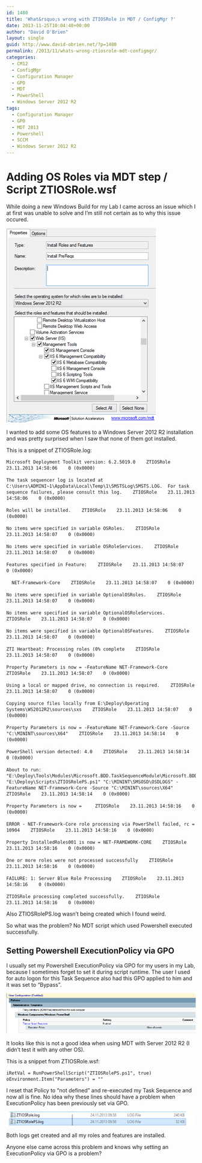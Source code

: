 ```yaml
---
id: 1480
title: 'What&rsquo;s wrong with ZTIOSRole in MDT / ConfigMgr ?'
date: 2013-11-25T10:04:48+00:00
author: "David O'Brien"
layout: single
guid: http://www.david-obrien.net/?p=1480
permalink: /2013/11/whats-wrong-ztiosrole-mdt-configmgr/
categories:
  - CM12
  - ConfigMgr
  - Configuration Manager
  - GPO
  - MDT
  - PowerShell
  - Windows Server 2012 R2
tags:
  - Configuration Manager
  - GPO
  - MDT 2013
  - Powershell
  - SCCM
  - Windows Server 2012 R2
---
```

# Adding OS Roles via MDT step / Script ZTIOSRole.wsf

While doing a new Windows Build for my Lab I came across an issue which I at first was unable to solve and I’m still not certain as to why this issue occured.

![ZTIosrole](/media/2013/11/image2.png)

I wanted to add some OS features to a Windows Server 2012 R2 installation and was pretty surprised when I saw that none of them got installed.

This is a snippet of ZTIOSRole.log:

```
Microsoft Deployment Toolkit version: 6.2.5019.0    ZTIOSRole    23.11.2013 14:58:06    0 (0x0000)

The task sequencer log is located at C:\Users\ADMINI~1\AppData\Local\Temp\1\SMSTSLog\SMSTS.LOG.  For task sequence failures, please consult this log.    ZTIOSRole    23.11.2013 14:58:06    0 (0x0000)

Roles will be installed.    ZTIOSRole    23.11.2013 14:58:06    0 (0x0000)

No items were specified in variable OSRoles.    ZTIOSRole    23.11.2013 14:58:07    0 (0x0000)

No items were specified in variable OSRoleServices.    ZTIOSRole    23.11.2013 14:58:07    0 (0x0000)

Features specified in Feature:    ZTIOSRole    23.11.2013 14:58:07    0 (0x0000)

  NET-Framework-Core    ZTIOSRole    23.11.2013 14:58:07    0 (0x0000)

No items were specified in variable OptionalOSRoles.    ZTIOSRole    23.11.2013 14:58:07    0 (0x0000)

No items were specified in variable OptionalOSRoleServices.    ZTIOSRole    23.11.2013 14:58:07    0 (0x0000)

No items were specified in variable OptionalOSFeatures.    ZTIOSRole    23.11.2013 14:58:07    0 (0x0000)

ZTI Heartbeat: Processing roles (0% complete    ZTIOSRole    23.11.2013 14:58:07    0 (0x0000)

Property Parameters is now = -FeatureName NET-Framework-Core    ZTIOSRole    23.11.2013 14:58:07    0 (0x0000)

Using a local or mapped drive, no connection is required.    ZTIOSRole    23.11.2013 14:58:07    0 (0x0000)

Copying source files locally from E:\Deploy\Operating Systems\WS2012R2\sources\sxs    ZTIOSRole    23.11.2013 14:58:07    0 (0x0000)

Property Parameters is now = -FeatureName NET-Framework-Core -Source "C:\MININT\sources\X64"    ZTIOSRole    23.11.2013 14:58:14    0 (0x0000)

PowerShell version detected: 4.0    ZTIOSRole    23.11.2013 14:58:14    0 (0x0000)

About to run: "E:\Deploy\Tools\Modules\Microsoft.BDD.TaskSequenceModule\Microsoft.BDD.TaskSequencePSHost40.exe" "E:\Deploy\Scripts\ZTIOSRolePS.ps1" "C:\MININT\SMSOSD\OSDLOGS" -FeatureName NET-Framework-Core -Source "C:\MININT\sources\X64"    ZTIOSRole    23.11.2013 14:58:14    0 (0x0000)

Property Parameters is now =     ZTIOSRole    23.11.2013 14:58:16    0 (0x0000)

ERROR - NET-Framework-Core role processing via PowerShell failed, rc = 10904    ZTIOSRole    23.11.2013 14:58:16    0 (0x0000)

Property InstalledRoles001 is now = NET-FRAMEWORK-CORE    ZTIOSRole    23.11.2013 14:58:16    0 (0x0000)

One or more roles were not processed successfully    ZTIOSRole    23.11.2013 14:58:16    0 (0x0000)

FAILURE: 1: Server Blue Role Processing    ZTIOSRole    23.11.2013 14:58:16    0 (0x0000)

ZTIOSRole processing completed successfully.    ZTIOSRole    23.11.2013 14:58:16    0 (0x0000)
```

Also ZTIOSRolePS.log wasn’t being created which I found weird.

So what was the problem? No MDT script which used Powershell executed successfully.

## Setting Powershell ExecutionPolicy via GPO

I usually set my Powershell ExecutionPolicy via GPO for my users in my Lab, because I sometimes forget to set it during script runtime. The user I used for auto logon for this Task Sequence also had this GPO applied to him and it was set to “Bypass”.

![GPO PowerShell](/media/2013/11/image3.png)


It looks like this is not a good idea when using MDT with Server 2012 R2 (I didn’t test it with any other OS).

This is a snippet from ZTIOSRole.wsf:

```
iRetVal = RunPowerShellScript("ZTIOSRolePS.ps1", true)
oEnvironment.Item("Parameters") = ""
```

I reset that Policy to “not defined” and re-executed my Task Sequence and now all is fine. No idea why these lines should have a problem when ExecutionPolicy has been previously set via GPO.

![ZTIOsRolePS](/media/2013/11/image4.png)

Both logs get created and all my roles and features are installed.

Anyone else came across this problem and knows why setting an ExecutionPolicy via GPO is a problem?
